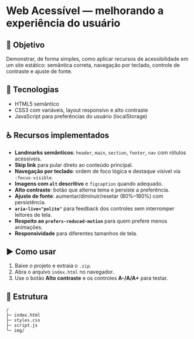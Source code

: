 # Web Acessível — melhorando a experiência do usuário

## 🎯 Objetivo
Demonstrar, de forma simples, como aplicar recursos de acessibilidade em um site estático: semântica correta, navegação por teclado, controle de contraste e ajuste de fonte.

## 🧩 Tecnologias
- HTML5 semântico
- CSS3 com variáveis, layout responsivo e alto contraste
- JavaScript para preferências do usuário (localStorage)

## ♿ Recursos implementados
- **Landmarks semânticos**: `header`, `main`, `section`, `footer`, `nav` com rótulos acessíveis.
- **Skip link** para pular direto ao conteúdo principal.
- **Navegação por teclado**: ordem de foco lógica e destaque visível via `:focus-visible`.
- **Imagens com `alt` descritivo** e `figcaption` quando adequado.
- **Alto contraste**: botão que alterna tema e persiste a preferência.
- **Ajuste de fonte**: aumentar/diminuir/resetar (80%–180%) com persistência.
- **`aria-live="polite"`** para feedback dos controles sem interromper leitores de tela.
- **Respeito ao `prefers-reduced-motion`** para quem prefere menos animações.
- **Responsividade** para diferentes tamanhos de tela.

## ▶️ Como usar
1. Baixe o projeto e extraia o `.zip`.
2. Abra o arquivo `index.html` no navegador.
3. Use o botão **Alto contraste** e os controles **A-/A/A+** para testar.

## 📁 Estrutura
```
/
├─ index.html
├─ styles.css
├─ script.js
└─ img/
```
